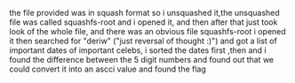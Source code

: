 the file provided was in squash format so i unsquashed it,the unsquashed file was called squashfs-root
and i opened it, and then after that just took look of the whole file, and there was an obvious  file squashfs-root
i opened it then  searched for "deriw" ("just reversal of thought :)")
and got a list of important dates of important celebs, i sorted the dates first ,then and i found the difference between the 5 digit numbers and found out that we could convert it into an ascci value and found the flag
